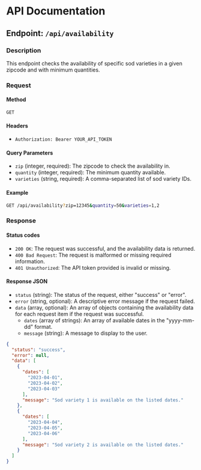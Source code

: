 # API Documentation

## Endpoint: `/api/availability`

### Description

This endpoint checks the availability of specific sod varieties in a given zipcode and with minimum quantities.

### Request

#### Method

`GET`

#### Headers

- `Authorization: Bearer YOUR_API_TOKEN`

#### Query Parameters

- `zip` (integer, required): The zipcode to check the availability in.
- `quantity` (integer, required): The minimum quantity available.
- `varieties` (string, required): A comma-separated list of sod variety IDs.

#### Example

```bash
GET /api/availability?zip=12345&quantity=50&varieties=1,2
```

### Response

#### Status codes
- `200 OK`: The request was successful, and the availability data is returned.
- `400 Bad Request`: The request is malformed or missing required information.
- `401 Unauthorized`: The API token provided is invalid or missing.

#### Response JSON
- `status` (string): The status of the request, either "success" or "error".
- `error` (string, optional): A descriptive error message if the request failed.
- `data` (array, optional): An array of objects containing the availability data for each request item if the request was successful.
  - `dates` (array of strings): An array of available dates in the "yyyy-mm-dd" format.
  - `message` (string): A message to display to the user.

```json
{
  "status": "success",
  "error": null,
  "data": [
    {
      "dates": [
        "2023-04-01",
        "2023-04-02",
        "2023-04-03"
      ],
      "message": "Sod variety 1 is available on the listed dates."
    },
    {
      "dates": [
        "2023-04-04",
        "2023-04-05",
        "2023-04-06"
      ],
      "message": "Sod variety 2 is available on the listed dates."
    }
  ]
}

